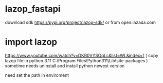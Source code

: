 # lazop_fastapi

download sdk https://pypi.org/project/lazop-sdk/ or from open.lazada.com

# import lazop
https://www.youtube.com/watch?v=DKR0VYSOqLc&list=WL&index=1 ( copy lazop file in python 3.11 C:\Program Files\Python311\Lib\site-packages )
sometime needs uninstall and install python newest version

need set the path in enviroment


